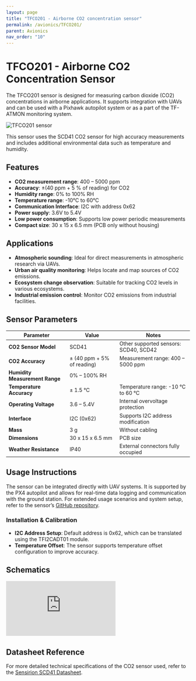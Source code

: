 ```yaml
---
layout: page
title: "TFCO201 - Airborne CO2 concentration sensor"
permalink: /avionics/TFCO201/
parent: Avionics
nav_order: "10"
---
```


# TFCO201 - Airborne CO2 Concentration Sensor

The TFCO201 sensor is designed for measuring carbon dioxide (CO2) concentrations in airborne applications. It supports integration with UAVs and can be used with a Pixhawk autopilot system or as a part of the TF-ATMON monitoring system.


![TFCO201 sensor](https://github.com/ThunderFly-aerospace/TFCO201/assets/5196729/bca47559-f115-4941-bb79-61ccec8639b7)

This sensor uses the SCD41 CO2 sensor for high accuracy measurements and includes additional environmental data such as temperature and humidity.

## Features
- **CO2 measurement range**: 400 – 5000 ppm
- **Accuracy**: ±(40 ppm + 5 % of reading) for CO2
- **Humidity range**: 0% to 100% RH
- **Temperature range**: -10°C to 60°C
- **Communication Interface**: I2C with address 0x62
- **Power supply**: 3.6V to 5.4V
- **Low power consumption**: Supports low power periodic measurements
- **Compact size**: 30 x 15 x 6.5 mm (PCB only without housing)

## Applications
- **Atmospheric sounding**: Ideal for direct measurements in atmospheric research via UAVs.
- **Urban air quality monitoring**: Helps locate and map sources of CO2 emissions.
- **Ecosystem change observation**: Suitable for tracking CO2 levels in various ecosystems.
- **Industrial emission control**: Monitor CO2 emissions from industrial facilities.

## Sensor Parameters
| Parameter                    | Value                               | Notes                                       |
|------------------------------|-------------------------------------|---------------------------------------------|
| **CO2 Sensor Model**          | SCD41                              | Other supported sensors: SCD40, SCD42       |
| **CO2 Accuracy**              | ± (40 ppm + 5% of reading)          | Measurement range: 400 – 5000 ppm           |
| **Humidity Measurement Range**| 0% – 100% RH                       |                                             |
| **Temperature Accuracy**      | ± 1.5 °C                           | Temperature range: -10 °C to 60 °C          |
| **Operating Voltage**         | 3.6 – 5.4V                         | Internal overvoltage protection              |
| **Interface**                 | I2C (0x62)                         | Supports I2C address modification           |
| **Mass**                      | 3 g                                | Without cabling                             |
| **Dimensions**                | 30 x 15 x 6.5 mm                   | PCB size                                    |
| **Weather Resistance**        | IP40                               | External connectors fully occupied          |

## Usage Instructions

The sensor can be integrated directly with UAV systems. It is supported by the PX4 autopilot and allows for real-time data logging and communication with the ground station. For extended usage scenarios and system setup, refer to the sensor’s [GitHub repository](https://github.com/ThunderFly-aerospace/TFCO201).

### Installation & Calibration
- **I2C Address Setup**: Default address is 0x62, which can be translated using the TFI2CADT01 module.
- **Temperature Offset**: The sensor supports temperature offset configuration to improve accuracy.

## Schematics
![TFCO201 Schematics](https://github.com/ThunderFly-aerospace/TFCO201/blob/TFCO201A/doc/gen/TFCO201-schematic.pdf)

## Datasheet Reference
For more detailed technical specifications of the CO2 sensor used, refer to the [Sensirion SCD41 Datasheet](https://sensirion.com/media/documents/E0F04247/631EF271/CD_DS_SCD40_SCD41_Datasheet_D1.pdf).

